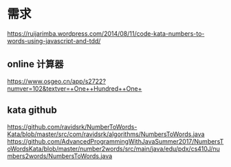 # 需求
https://ruijarimba.wordpress.com/2014/08/11/code-kata-numbers-to-words-using-javascript-and-tdd/

## online 计算器
https://www.osgeo.cn/app/s2722?numver=102&textver=+One++Hundred++One+

## kata github
https://github.com/ravidsrk/NumberToWords-Kata/blob/master/src/com/ravidsrk/algorithms/NumbersToWords.java
https://github.com/AdvancedProgrammingWithJavaSummer2017/NumbersToWordsKata/blob/master/number2words/src/main/java/edu/pdx/cs410J/numbers2words/NumbersToWords.java


